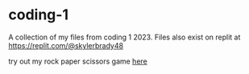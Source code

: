 # coding-1
A collection of my files from coding 1 2023.
Files also exist on replit at https://replit.com/@skylerbrady48

try out my rock paper scissors game [here](https://replit.com/@skylerbrady48/rock-paper-scissors)
